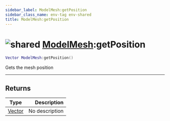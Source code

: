 ```yaml
---
sidebar_label: ModelMesh:getPosition
sidebar_class_name: env-tag env-shared
title: ModelMesh:getPosition
---
```


# <img src='/img/wiki/shared.png' alt='shared' data-tag='env-tag' /> [ModelMesh](../modelmesh/README.md):getPosition

```lua
Vector ModelMesh:getPosition()
```

Gets the mesh position<br/>

-----------------
## Returns

| Type   | Description |
| ------ | ----------: |
| [Vector](../vector/README.md) | No description |
